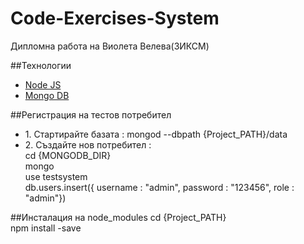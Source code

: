 # Code-Exercises-System
Дипломна работа на Виолета Велева(ЗИКСМ)

##Технологии
<ul>
	<li>
		<a href="https://nodejs.org/download" target="_blank">Node JS</a>
	</li>
	<li>
		<a href="https://www.mongodb.org/downloads" target="_blank">Mongo DB</a>
	</li>
</ul>

##Регистрация на тестов потребител
<ul>
	<li>
		1. Стартирайте базата : mongod --dbpath {Project_PATH}/data
	</li>
	<li>
		2. Създайте нов потребител : 
		<br/>
		cd {MONGODB_DIR} 
		<br/>
		mongo
		<br/>
		use testsystem
		<br/>
		db.users.insert({ username : "admin", password : "123456", role : "admin"})
	</li>
</ul>
##Инсталация на node_modules
cd {Project_PATH}
<br/>
npm install -save
